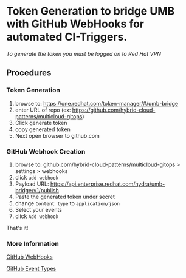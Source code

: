 # Token Generation to bridge UMB with GitHub WebHooks for automated CI-Triggers.

*To generate the token you must be logged on to Red Hat VPN*

## Procedures

### Token Generation

1. browse to: https://one.redhat.com/token-manager/#/umb-bridge
1. enter URL of repo (ex: https://github.com/hybrid-cloud-patterns/multicloud-gitops)
1. Click generate token
1. copy generated token
1. Next open browser to github.com

### GitHub Webhook Creation

1. browse to: github.com/hybrid-cloud-patterns/multicloud-gitops  > settings > webhooks
1. click `add webhook`
1. Payload URL: https://api.enterprise.redhat.com/hydra/umb-bridge/v1/publish
1. Paste the generated token under secret
1. change `Content type` to `application/json`
1. Select your events
1. click `Add webhook`

That's it!

### More Information

[GitHub WebHooks](https://docs.github.com/en/developers/webhooks-and-events/webhooks/about-webhooks)

[GitHub Event Types](https://docs.github.com/en/developers/webhooks-and-events/events/github-event-types)

